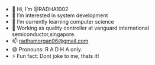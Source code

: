 - 👋 Hi, I’m @RADHA1002
- 👀 I’m interested in system development
- 🌱 I’m currently learning computer science
- 💞️ Working as quality controller at vanguard international semiconductor,singapore.
- 📫 radhamorgan96@gmail.com
- 😄 Pronouns: R A D H A only.
- ⚡ Fun fact: Dont joke to me, thats it!

<!---
RADHA1002/RADHA1002 is a ✨ special ✨ repository because its `README.md` (this file) appears on your GitHub profile.
You can click the Preview link to take a look at your changes.
--->
